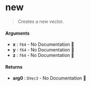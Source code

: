 # new

>  Creates a new vector.

#### Arguments

- **x** : `f64` \- No Documentation 🚧
- **y** : `f64` \- No Documentation 🚧
- **z** : `f64` \- No Documentation 🚧

#### Returns

- **arg0** : `DVec3` \- No Documentation 🚧